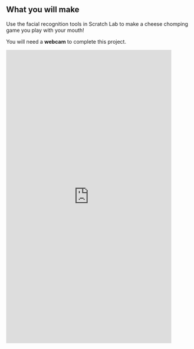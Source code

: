 ## What you will make

Use the facial recognition tools in Scratch Lab to make a cheese chomping game you play with your mouth! 

You will need a **webcam** to complete this project.

<html>
    <iframe style="max-width: 448px;" width="100%" height="796" src="https://www.youtube.com/embed/W0_2HYa1XEA?rel=0&cc_load_policy=1" frameborder="0" allow="accelerometer; autoplay; clipboard-write; encrypted-media; gyroscope; picture-in-picture; web-share" referrerpolicy="strict-origin-when-cross-origin" allowfullscreen>
    </iframe>    
</html>
